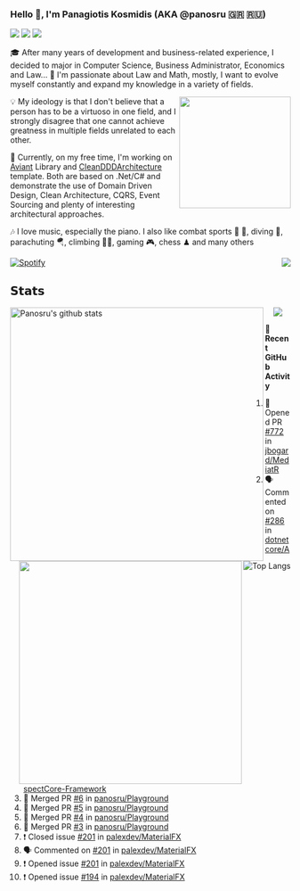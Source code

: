 ### Hello 👋, I'm Panagiotis Kosmidis (AKA @panosru 🇬🇷 🇷🇺)

[![](https://visitor-badge.glitch.me/badge?page_id=panosru-github-profile)](https://github.com/panosru) [![](https://img.shields.io/badge/-Panagiotis%20Kosmidis-blue?style=flat-square&logo=Linkedin&logoColor=white&link=https://www.linkedin.com/in/panagiotiskosmidis/)](https://www.linkedin.com/in/panagiotiskosmidis/) [![](https://img.shields.io/badge/-Europass%20CV-blue?style=flat-square&logo=microsoft-word&logoColor=white&link=https://url.kosmidis.me/europass)](https://url.kosmidis.me/europass)

🎓 After many years of development and business-related experience, I decided to major in Computer Science, Business Administrator, Economics and Law... 🤯 I'm passionate about Law and Math, mostly, I want to evolve myself constantly and expand my knowledge in a variety of fields.

<img align="right" width="200" src="https://user-images.githubusercontent.com/400362/145676737-ace81986-ddef-4213-b898-133aaecb023a.png" />

💡 My ideology is that I don't believe that a person has to be a virtuoso in one field, and I strongly disagree that one cannot achieve greatness in multiple fields unrelated to each other.

🔭 Currently, on my free time, I'm working on [Aviant](https://github.com/panosru/Aviant) Library and [CleanDDDArchitecture](https://github.com/panosru/CleanDDDArchitecture) template. Both are based on .Net/C# and demonstrate the use of Domain Driven Design, Clean Architecture, CQRS, Event Sourcing and plenty of interesting architectural approaches.

🎶 I love music, especially the piano. I also like combat sports 🥊 🤼, diving 🤿, parachuting 🪂, climbing 🧗🏻, gaming 🎮, chess ♟ and many others 

[![Spotify](https://novatorem.panosru.vercel.app/api/spotify)](https://open.spotify.com/user/panosru) [<img align="right" src="https://github-readme-stackoverflow.vercel.app/?userID=395187&theme=light&layout=compact">](https://stackoverflow.com/users/395187/panosru)

## 𝗦𝘁𝗮𝘁𝘀

<img width="455px" align="left" src="https://github-stats-git-custom-panosru.vercel.app/api?username=panosru&count_private=true&show_icons=true&include_all_commits=false&hide_border=true&custom_title=My%20Open%20Source%20Journey&locale=en&line_height=30" alt="Panosru's github stats" />

<img align="right" src="https://github-stats-git-custom-panosru.vercel.app/api/top-langs/?username=panosru&langs_count=20&layout=compact&count_private=true&hide_border=true&locale=en&exclude_repo=github-readme-stats,panosru, cockpit_GROUPS,jamesgeorge007,hedythedev,katerina-web,.net-rnd-i18n,php-censor,framework,BetterReflection,docker-php-censor,protos,node-jinjs,protos-docs,OxyNode" alt="Top Langs" />

<p align="center"><img src="http://github-readme-streak-stats.herokuapp.com?user=panosru&date_format=M%20j%5B%2C%20Y%5D&hide_border=true" /></p>


<img align="right" width="400" src="https://github-stats-git-custom-panosru.vercel.app/api/wakatime?username=panosru&hide_border=true" />

**👣 Recent GitHub Activity**

<!--START_SECTION:activity-->
1. 💪 Opened PR [#772](https://github.com/jbogard/MediatR/pull/772) in [jbogard/MediatR](https://github.com/jbogard/MediatR)
2. 🗣 Commented on [#286](https://github.com/dotnetcore/AspectCore-Framework/issues/286) in [dotnetcore/AspectCore-Framework](https://github.com/dotnetcore/AspectCore-Framework)
3. 🎉 Merged PR [#6](https://github.com/panosru/Playground/pull/6) in [panosru/Playground](https://github.com/panosru/Playground)
4. 🎉 Merged PR [#5](https://github.com/panosru/Playground/pull/5) in [panosru/Playground](https://github.com/panosru/Playground)
5. 🎉 Merged PR [#4](https://github.com/panosru/Playground/pull/4) in [panosru/Playground](https://github.com/panosru/Playground)
6. 🎉 Merged PR [#3](https://github.com/panosru/Playground/pull/3) in [panosru/Playground](https://github.com/panosru/Playground)
7. ❗️ Closed issue [#201](https://github.com/palexdev/MaterialFX/issues/201) in [palexdev/MaterialFX](https://github.com/palexdev/MaterialFX)
8. 🗣 Commented on [#201](https://github.com/palexdev/MaterialFX/issues/201) in [palexdev/MaterialFX](https://github.com/palexdev/MaterialFX)
9. ❗️ Opened issue [#201](https://github.com/palexdev/MaterialFX/issues/201) in [palexdev/MaterialFX](https://github.com/palexdev/MaterialFX)
10. ❗️ Opened issue [#194](https://github.com/palexdev/MaterialFX/issues/194) in [palexdev/MaterialFX](https://github.com/palexdev/MaterialFX)
<!--END_SECTION:activity-->
